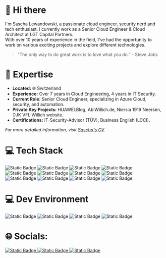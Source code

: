 # 👋 Hi there

I'm Sascha Lewandowski, a passionate cloud engineer, security nerd and tech enthusiast. I currently work as a Senior Cloud Engineer & Cloud Architect at LGT Capital Partners. </br>
With over 10 years of experience in the field, I've had the opportunity to work on various exciting projects and explore different technologies.

> "The only way to do great work is to love what you do." - Steve Jobs

# 🚀 Expertise

- **Located:** 🌐 Switzerland   
- **Experience:** Over 7 years in Cloud Engineering, 4 years in IT Security.
- **Current Role:** Senior Cloud Engineer, specializing in Azure Cloud, security, and automation.
- **Private Key Projects:** HUAWEI.Blog, AbiWillich.de, Niersia 1919 Neersen, DJK VFL Willich website.
- **Certifications:** IT-Security-Advisor (TÜV), Business English (LCCI).

*For more detailed information, visit [Sascha's CV](https://sle.it-lew.de/cv/).*

# 💻 Tech Stack
![Static Badge](https://img.shields.io/badge/AWS-orange?style=for-the-badge&logo=amazonaws&logoColor=white) ![Static Badge](https://img.shields.io/badge/Azure-%230078D4?style=for-the-badge&logo=microsoftazure&logoColor=white) ![Static Badge](https://img.shields.io/badge/Alibaba%20Cloud-%23FF6A00?style=for-the-badge&logo=alibabacloud&logoColor=white) ![Static Badge](https://img.shields.io/badge/Yandex.Cloud-%235282FF?style=for-the-badge&logo=yandexcloud&logoColor=white) ![Static Badge](https://img.shields.io/badge/Oracle%20Cloud-%23F80000?style=for-the-badge&logo=oracle&logoColor=white) ![Static Badge](https://img.shields.io/badge/Jenkins-%23D24939?style=for-the-badge&logo=jenkins&logoColor=white) ![Static Badge](https://img.shields.io/badge/Azure%20DevOps-%230078D7?style=for-the-badge&logo=azuredevops&logoColor=white) ![Static Badge](https://img.shields.io/badge/Gitlab-%23FC6D26?style=for-the-badge&logo=gitlab&logoColor=white) ![Static Badge](https://img.shields.io/badge/Github-%23181717?style=for-the-badge&logo=github&logoColor=white) ![Static Badge](https://img.shields.io/badge/terraform-%23844FBA?style=for-the-badge&logo=terraform&logoColor=white) ![Static Badge](https://img.shields.io/badge/helm-%230F1689?style=for-the-badge&logo=helm&logoColor=white) ![Static Badge](https://img.shields.io/badge/kubernetes-%23326CE5?style=for-the-badge&logo=kubernetes&logoColor=white) 

# 💻 Dev Environment
![Static Badge](https://img.shields.io/badge/Apple%20MacBook%20Pro-%23000000?style=for-the-badge&logo=apple&logoColor=white) ![Static Badge](https://img.shields.io/badge/IntelliJ%20IDE-%23000000?style=for-the-badge&logo=intellijidea&logoColor=white) ![Static Badge](https://img.shields.io/badge/Spotify-%231DB954?style=for-the-badge&logo=spotify&logoColor=white) ![Static Badge](https://img.shields.io/badge/Teams-%236264A7?style=for-the-badge&logo=microsoftteams&logoColor=white)


# 🌐 Socials:
[![Static Badge](https://img.shields.io/badge/LinkedIn-%230A66C2?style=for-the-badge&logo=linkedin&logoColor=white)
](https://linkedin.com/in/sascha-lewandowski) [![Static Badge](https://img.shields.io/badge/Xing-%23006567?style=for-the-badge&logo=xing&logoColor=white)
](https://xing.com/profile/Sascha_Lewandowski2) [![Static Badge](https://img.shields.io/badge/Wordpress-%2321759B?style=for-the-badge&logo=wordpress&logoColor=white)
](https://sle.it-lew.de/)
